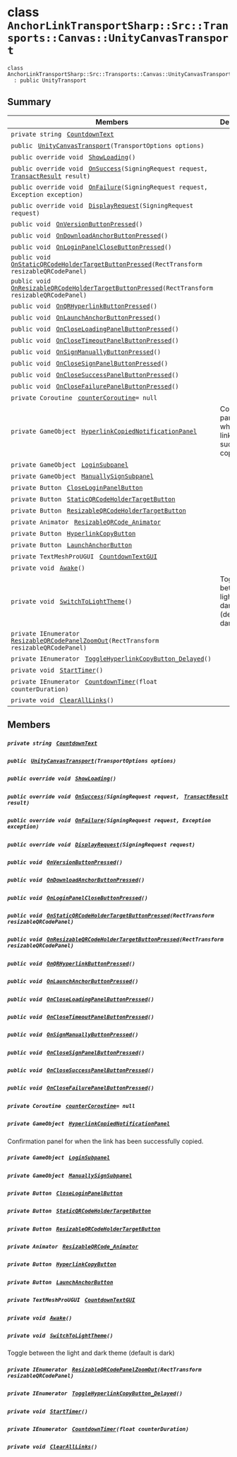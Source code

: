 # class `AnchorLinkTransportSharp::Src::Transports::Canvas::UnityCanvasTransport` 

```
class AnchorLinkTransportSharp::Src::Transports::Canvas::UnityCanvasTransport
  : public UnityTransport
```

## Summary

 Members                                | Descriptions                                
----------------------------------------|---------------------------------------------
`private string ` [`CountdownText`](#class_anchor_link_transport_sharp_1_1_src_1_1_transports_1_1_canvas_1_1_unity_canvas_transport_1aea35f1a5398bcdf185ebdeda7aae882d) | 
`public ` [`UnityCanvasTransport`](#class_anchor_link_transport_sharp_1_1_src_1_1_transports_1_1_canvas_1_1_unity_canvas_transport_1a24308a36f68304db3677b33631cdb563)`(TransportOptions options)` | 
`public override void ` [`ShowLoading`](#class_anchor_link_transport_sharp_1_1_src_1_1_transports_1_1_canvas_1_1_unity_canvas_transport_1ad07a81fbeebbad741a68a3e9b3f310e7)`()` | 
`public override void ` [`OnSuccess`](#class_anchor_link_transport_sharp_1_1_src_1_1_transports_1_1_canvas_1_1_unity_canvas_transport_1ac36aa71aa9c9918667f60b2f046bbb4c)`(SigningRequest request, ` [`TransactResult`](AnchorLinkSharp--TransactResult.md)` result)` | 
`public override void ` [`OnFailure`](#class_anchor_link_transport_sharp_1_1_src_1_1_transports_1_1_canvas_1_1_unity_canvas_transport_1aad0b7848de702f685a2fc45a16474a6d)`(SigningRequest request, Exception exception)` | 
`public override void ` [`DisplayRequest`](#class_anchor_link_transport_sharp_1_1_src_1_1_transports_1_1_canvas_1_1_unity_canvas_transport_1aba60c11e2c8b926bea5109f4230a2a92)`(SigningRequest request)` | 
`public void ` [`OnVersionButtonPressed`](#class_anchor_link_transport_sharp_1_1_src_1_1_transports_1_1_canvas_1_1_unity_canvas_transport_1afdf2e2da9324eba7d3008e682495b72e)`()` | 
`public void ` [`OnDownloadAnchorButtonPressed`](#class_anchor_link_transport_sharp_1_1_src_1_1_transports_1_1_canvas_1_1_unity_canvas_transport_1a4d1bb7a2d0f7966169727aea478c2421)`()` | 
`public void ` [`OnLoginPanelCloseButtonPressed`](#class_anchor_link_transport_sharp_1_1_src_1_1_transports_1_1_canvas_1_1_unity_canvas_transport_1a900c2ebcf08d9ae995f8db8b11979679)`()` | 
`public void ` [`OnStaticQRCodeHolderTargetButtonPressed`](#class_anchor_link_transport_sharp_1_1_src_1_1_transports_1_1_canvas_1_1_unity_canvas_transport_1a7a4be886279d143eca46d39442a7a0fd)`(RectTransform resizableQRCodePanel)` | 
`public void ` [`OnResizableQRCodeHolderTargetButtonPressed`](#class_anchor_link_transport_sharp_1_1_src_1_1_transports_1_1_canvas_1_1_unity_canvas_transport_1a1de68595c9f8c6d162aceb20a0447f1b)`(RectTransform resizableQRCodePanel)` | 
`public void ` [`OnQRHyperlinkButtonPressed`](#class_anchor_link_transport_sharp_1_1_src_1_1_transports_1_1_canvas_1_1_unity_canvas_transport_1a993a51c06ca2d700a1233eb49ac27c23)`()` | 
`public void ` [`OnLaunchAnchorButtonPressed`](#class_anchor_link_transport_sharp_1_1_src_1_1_transports_1_1_canvas_1_1_unity_canvas_transport_1a350dca87a063285fc35d32c533f6bf7e)`()` | 
`public void ` [`OnCloseLoadingPanelButtonPressed`](#class_anchor_link_transport_sharp_1_1_src_1_1_transports_1_1_canvas_1_1_unity_canvas_transport_1a06b3899787c587ab99aba9b08fbb91e9)`()` | 
`public void ` [`OnCloseTimeoutPanelButtonPressed`](#class_anchor_link_transport_sharp_1_1_src_1_1_transports_1_1_canvas_1_1_unity_canvas_transport_1a7ca8ea8853bd69713db31b06d5c86d2f)`()` | 
`public void ` [`OnSignManuallyButtonPressed`](#class_anchor_link_transport_sharp_1_1_src_1_1_transports_1_1_canvas_1_1_unity_canvas_transport_1a153e7838d682ad5bb59ebfff4352edfa)`()` | 
`public void ` [`OnCloseSignPanelButtonPressed`](#class_anchor_link_transport_sharp_1_1_src_1_1_transports_1_1_canvas_1_1_unity_canvas_transport_1afa0820373b93a06e25f53b864c1a45ae)`()` | 
`public void ` [`OnCloseSuccessPanelButtonPressed`](#class_anchor_link_transport_sharp_1_1_src_1_1_transports_1_1_canvas_1_1_unity_canvas_transport_1aea61bcc3a54d9b2cacdad4c2ab048b14)`()` | 
`public void ` [`OnCloseFailurePanelButtonPressed`](#class_anchor_link_transport_sharp_1_1_src_1_1_transports_1_1_canvas_1_1_unity_canvas_transport_1a6fb08c47e732890db36d68e359de6fab)`()` | 
`private Coroutine ` [`counterCoroutine`](#class_anchor_link_transport_sharp_1_1_src_1_1_transports_1_1_canvas_1_1_unity_canvas_transport_1a26fad57f840357a24b32a0498e4b2c1f)`= null` | 
`private GameObject ` [`HyperlinkCopiedNotificationPanel`](#class_anchor_link_transport_sharp_1_1_src_1_1_transports_1_1_canvas_1_1_unity_canvas_transport_1a1e3cbb7c5d6339f3c84d1052a78b5442) | Confirmation panel for when the link has been successfully copied.
`private GameObject ` [`LoginSubpanel`](#class_anchor_link_transport_sharp_1_1_src_1_1_transports_1_1_canvas_1_1_unity_canvas_transport_1ae8ca578b4a4359a5aa38ee0872bd5af1) | 
`private GameObject ` [`ManuallySignSubpanel`](#class_anchor_link_transport_sharp_1_1_src_1_1_transports_1_1_canvas_1_1_unity_canvas_transport_1aab689e6be20a2ccc15b19d19667d92ff) | 
`private Button ` [`CloseLoginPanelButton`](#class_anchor_link_transport_sharp_1_1_src_1_1_transports_1_1_canvas_1_1_unity_canvas_transport_1af6c67f2d1b60a53b011ab3c10c7282e3) | 
`private Button ` [`StaticQRCodeHolderTargetButton`](#class_anchor_link_transport_sharp_1_1_src_1_1_transports_1_1_canvas_1_1_unity_canvas_transport_1a2a05d00c858a488a747ba39c5303c72d) | 
`private Button ` [`ResizableQRCodeHolderTargetButton`](#class_anchor_link_transport_sharp_1_1_src_1_1_transports_1_1_canvas_1_1_unity_canvas_transport_1a81173e85b4c20e8df86da6cd661078f2) | 
`private Animator ` [`ResizableQRCode_Animator`](#class_anchor_link_transport_sharp_1_1_src_1_1_transports_1_1_canvas_1_1_unity_canvas_transport_1a8d98830293a91f83c08bf296cd1e3715) | 
`private Button ` [`HyperlinkCopyButton`](#class_anchor_link_transport_sharp_1_1_src_1_1_transports_1_1_canvas_1_1_unity_canvas_transport_1acfd9f0561b9eb9b6b1c803baf140a573) | 
`private Button ` [`LaunchAnchorButton`](#class_anchor_link_transport_sharp_1_1_src_1_1_transports_1_1_canvas_1_1_unity_canvas_transport_1abc0aa9b53c9680993ef19654912d316f) | 
`private TextMeshProUGUI ` [`CountdownTextGUI`](#class_anchor_link_transport_sharp_1_1_src_1_1_transports_1_1_canvas_1_1_unity_canvas_transport_1aaeb7546c5473a5a32ce723ea98b47f78) | 
`private void ` [`Awake`](#class_anchor_link_transport_sharp_1_1_src_1_1_transports_1_1_canvas_1_1_unity_canvas_transport_1ae4b513cddd594f1c359e4f0a3e79a8c6)`()` | 
`private void ` [`SwitchToLightTheme`](#class_anchor_link_transport_sharp_1_1_src_1_1_transports_1_1_canvas_1_1_unity_canvas_transport_1a527d85a4d385f0bab922f3f4a79742e9)`()` | Toggle between the light and dark theme (default is dark)
`private IEnumerator ` [`ResizableQRCodePanelZoomOut`](#class_anchor_link_transport_sharp_1_1_src_1_1_transports_1_1_canvas_1_1_unity_canvas_transport_1a4cc88f26cf1b038d6107de4d5150fbf9)`(RectTransform resizableQRCodePanel)` | 
`private IEnumerator ` [`ToggleHyperlinkCopyButton_Delayed`](#class_anchor_link_transport_sharp_1_1_src_1_1_transports_1_1_canvas_1_1_unity_canvas_transport_1a4f3c061a575b9b54bbf5914464142bba)`()` | 
`private void ` [`StartTimer`](#class_anchor_link_transport_sharp_1_1_src_1_1_transports_1_1_canvas_1_1_unity_canvas_transport_1a66509b494102a5c28ba6c8be3eab7733)`()` | 
`private IEnumerator ` [`CountdownTimer`](#class_anchor_link_transport_sharp_1_1_src_1_1_transports_1_1_canvas_1_1_unity_canvas_transport_1a3e130601b07e0937f46e074e8458c4ab)`(float counterDuration)` | 
`private void ` [`ClearAllLinks`](#class_anchor_link_transport_sharp_1_1_src_1_1_transports_1_1_canvas_1_1_unity_canvas_transport_1a8981b6f9df138f98010e86ccaf4ee188)`()` | 

## Members

##### `private string ` [`CountdownText`](#class_anchor_link_transport_sharp_1_1_src_1_1_transports_1_1_canvas_1_1_unity_canvas_transport_1aea35f1a5398bcdf185ebdeda7aae882d) 

##### `public ` [`UnityCanvasTransport`](#class_anchor_link_transport_sharp_1_1_src_1_1_transports_1_1_canvas_1_1_unity_canvas_transport_1a24308a36f68304db3677b33631cdb563)`(TransportOptions options)` 

##### `public override void ` [`ShowLoading`](#class_anchor_link_transport_sharp_1_1_src_1_1_transports_1_1_canvas_1_1_unity_canvas_transport_1ad07a81fbeebbad741a68a3e9b3f310e7)`()` 

##### `public override void ` [`OnSuccess`](#class_anchor_link_transport_sharp_1_1_src_1_1_transports_1_1_canvas_1_1_unity_canvas_transport_1ac36aa71aa9c9918667f60b2f046bbb4c)`(SigningRequest request, ` [`TransactResult`](AnchorLinkSharp--TransactResult.md)` result)` 

##### `public override void ` [`OnFailure`](#class_anchor_link_transport_sharp_1_1_src_1_1_transports_1_1_canvas_1_1_unity_canvas_transport_1aad0b7848de702f685a2fc45a16474a6d)`(SigningRequest request, Exception exception)` 

##### `public override void ` [`DisplayRequest`](#class_anchor_link_transport_sharp_1_1_src_1_1_transports_1_1_canvas_1_1_unity_canvas_transport_1aba60c11e2c8b926bea5109f4230a2a92)`(SigningRequest request)` 

##### `public void ` [`OnVersionButtonPressed`](#class_anchor_link_transport_sharp_1_1_src_1_1_transports_1_1_canvas_1_1_unity_canvas_transport_1afdf2e2da9324eba7d3008e682495b72e)`()` 

##### `public void ` [`OnDownloadAnchorButtonPressed`](#class_anchor_link_transport_sharp_1_1_src_1_1_transports_1_1_canvas_1_1_unity_canvas_transport_1a4d1bb7a2d0f7966169727aea478c2421)`()` 

##### `public void ` [`OnLoginPanelCloseButtonPressed`](#class_anchor_link_transport_sharp_1_1_src_1_1_transports_1_1_canvas_1_1_unity_canvas_transport_1a900c2ebcf08d9ae995f8db8b11979679)`()` 

##### `public void ` [`OnStaticQRCodeHolderTargetButtonPressed`](#class_anchor_link_transport_sharp_1_1_src_1_1_transports_1_1_canvas_1_1_unity_canvas_transport_1a7a4be886279d143eca46d39442a7a0fd)`(RectTransform resizableQRCodePanel)` 

##### `public void ` [`OnResizableQRCodeHolderTargetButtonPressed`](#class_anchor_link_transport_sharp_1_1_src_1_1_transports_1_1_canvas_1_1_unity_canvas_transport_1a1de68595c9f8c6d162aceb20a0447f1b)`(RectTransform resizableQRCodePanel)` 

##### `public void ` [`OnQRHyperlinkButtonPressed`](#class_anchor_link_transport_sharp_1_1_src_1_1_transports_1_1_canvas_1_1_unity_canvas_transport_1a993a51c06ca2d700a1233eb49ac27c23)`()` 

##### `public void ` [`OnLaunchAnchorButtonPressed`](#class_anchor_link_transport_sharp_1_1_src_1_1_transports_1_1_canvas_1_1_unity_canvas_transport_1a350dca87a063285fc35d32c533f6bf7e)`()` 

##### `public void ` [`OnCloseLoadingPanelButtonPressed`](#class_anchor_link_transport_sharp_1_1_src_1_1_transports_1_1_canvas_1_1_unity_canvas_transport_1a06b3899787c587ab99aba9b08fbb91e9)`()` 

##### `public void ` [`OnCloseTimeoutPanelButtonPressed`](#class_anchor_link_transport_sharp_1_1_src_1_1_transports_1_1_canvas_1_1_unity_canvas_transport_1a7ca8ea8853bd69713db31b06d5c86d2f)`()` 

##### `public void ` [`OnSignManuallyButtonPressed`](#class_anchor_link_transport_sharp_1_1_src_1_1_transports_1_1_canvas_1_1_unity_canvas_transport_1a153e7838d682ad5bb59ebfff4352edfa)`()` 

##### `public void ` [`OnCloseSignPanelButtonPressed`](#class_anchor_link_transport_sharp_1_1_src_1_1_transports_1_1_canvas_1_1_unity_canvas_transport_1afa0820373b93a06e25f53b864c1a45ae)`()` 

##### `public void ` [`OnCloseSuccessPanelButtonPressed`](#class_anchor_link_transport_sharp_1_1_src_1_1_transports_1_1_canvas_1_1_unity_canvas_transport_1aea61bcc3a54d9b2cacdad4c2ab048b14)`()` 

##### `public void ` [`OnCloseFailurePanelButtonPressed`](#class_anchor_link_transport_sharp_1_1_src_1_1_transports_1_1_canvas_1_1_unity_canvas_transport_1a6fb08c47e732890db36d68e359de6fab)`()` 

##### `private Coroutine ` [`counterCoroutine`](#class_anchor_link_transport_sharp_1_1_src_1_1_transports_1_1_canvas_1_1_unity_canvas_transport_1a26fad57f840357a24b32a0498e4b2c1f)`= null` 

##### `private GameObject ` [`HyperlinkCopiedNotificationPanel`](#class_anchor_link_transport_sharp_1_1_src_1_1_transports_1_1_canvas_1_1_unity_canvas_transport_1a1e3cbb7c5d6339f3c84d1052a78b5442) 

Confirmation panel for when the link has been successfully copied.

##### `private GameObject ` [`LoginSubpanel`](#class_anchor_link_transport_sharp_1_1_src_1_1_transports_1_1_canvas_1_1_unity_canvas_transport_1ae8ca578b4a4359a5aa38ee0872bd5af1) 

##### `private GameObject ` [`ManuallySignSubpanel`](#class_anchor_link_transport_sharp_1_1_src_1_1_transports_1_1_canvas_1_1_unity_canvas_transport_1aab689e6be20a2ccc15b19d19667d92ff) 

##### `private Button ` [`CloseLoginPanelButton`](#class_anchor_link_transport_sharp_1_1_src_1_1_transports_1_1_canvas_1_1_unity_canvas_transport_1af6c67f2d1b60a53b011ab3c10c7282e3) 

##### `private Button ` [`StaticQRCodeHolderTargetButton`](#class_anchor_link_transport_sharp_1_1_src_1_1_transports_1_1_canvas_1_1_unity_canvas_transport_1a2a05d00c858a488a747ba39c5303c72d) 

##### `private Button ` [`ResizableQRCodeHolderTargetButton`](#class_anchor_link_transport_sharp_1_1_src_1_1_transports_1_1_canvas_1_1_unity_canvas_transport_1a81173e85b4c20e8df86da6cd661078f2) 

##### `private Animator ` [`ResizableQRCode_Animator`](#class_anchor_link_transport_sharp_1_1_src_1_1_transports_1_1_canvas_1_1_unity_canvas_transport_1a8d98830293a91f83c08bf296cd1e3715) 

##### `private Button ` [`HyperlinkCopyButton`](#class_anchor_link_transport_sharp_1_1_src_1_1_transports_1_1_canvas_1_1_unity_canvas_transport_1acfd9f0561b9eb9b6b1c803baf140a573) 

##### `private Button ` [`LaunchAnchorButton`](#class_anchor_link_transport_sharp_1_1_src_1_1_transports_1_1_canvas_1_1_unity_canvas_transport_1abc0aa9b53c9680993ef19654912d316f) 

##### `private TextMeshProUGUI ` [`CountdownTextGUI`](#class_anchor_link_transport_sharp_1_1_src_1_1_transports_1_1_canvas_1_1_unity_canvas_transport_1aaeb7546c5473a5a32ce723ea98b47f78) 

##### `private void ` [`Awake`](#class_anchor_link_transport_sharp_1_1_src_1_1_transports_1_1_canvas_1_1_unity_canvas_transport_1ae4b513cddd594f1c359e4f0a3e79a8c6)`()` 

##### `private void ` [`SwitchToLightTheme`](#class_anchor_link_transport_sharp_1_1_src_1_1_transports_1_1_canvas_1_1_unity_canvas_transport_1a527d85a4d385f0bab922f3f4a79742e9)`()` 

Toggle between the light and dark theme (default is dark)

##### `private IEnumerator ` [`ResizableQRCodePanelZoomOut`](#class_anchor_link_transport_sharp_1_1_src_1_1_transports_1_1_canvas_1_1_unity_canvas_transport_1a4cc88f26cf1b038d6107de4d5150fbf9)`(RectTransform resizableQRCodePanel)` 

##### `private IEnumerator ` [`ToggleHyperlinkCopyButton_Delayed`](#class_anchor_link_transport_sharp_1_1_src_1_1_transports_1_1_canvas_1_1_unity_canvas_transport_1a4f3c061a575b9b54bbf5914464142bba)`()` 

##### `private void ` [`StartTimer`](#class_anchor_link_transport_sharp_1_1_src_1_1_transports_1_1_canvas_1_1_unity_canvas_transport_1a66509b494102a5c28ba6c8be3eab7733)`()` 

##### `private IEnumerator ` [`CountdownTimer`](#class_anchor_link_transport_sharp_1_1_src_1_1_transports_1_1_canvas_1_1_unity_canvas_transport_1a3e130601b07e0937f46e074e8458c4ab)`(float counterDuration)` 

##### `private void ` [`ClearAllLinks`](#class_anchor_link_transport_sharp_1_1_src_1_1_transports_1_1_canvas_1_1_unity_canvas_transport_1a8981b6f9df138f98010e86ccaf4ee188)`()` 

